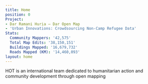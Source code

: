 ```yaml
---
title: Home
position: 0
Project:
- Dar Ramani Huria — Dar Open Map
- 'Urban Innovations: Crowdsourcing Non-Camp Refugee Data'
Stats:
  Community Mappers: '42,575'
  Total Map Edits: '38,150,151'
  Buildings Mapped: '16,679,732'
  Roads Mapped (KM): '14,460,093'
layout: home
---
```


HOT is an international team dedicated to humanitarian action and community development through open mapping